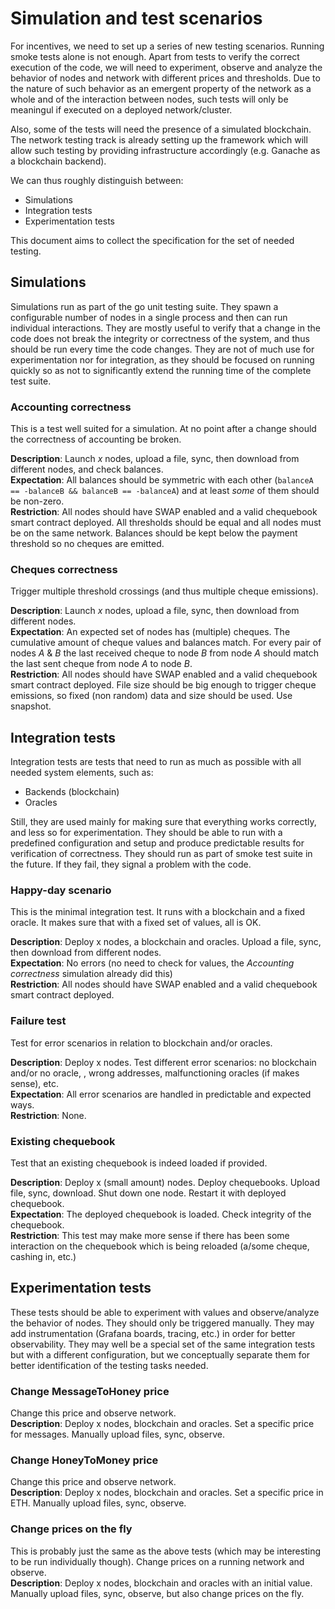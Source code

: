 # Simulation and test scenarios #

For incentives, we need to set up a series of new testing scenarios. Running smoke tests alone is not enough. Apart from tests to verify the correct execution of the code, we will need to experiment, observe and analyze the behavior of nodes and network with different prices and thresholds. Due to the nature of such behavior as an emergent property of the network as a whole and of the interaction between nodes, such tests will only be meaningul if executed on a deployed network/cluster.

Also, some of the tests will need the presence of a simulated blockchain. The network testing track is already setting up the framework which will allow such testing by providing infrastructure accordingly (e.g. Ganache as a blockchain backend).

We can thus roughly distinguish between:
* Simulations
* Integration tests
* Experimentation tests

This document aims to collect the specification for the set of needed testing.

## Simulations
Simulations run as part of the go unit testing suite. They spawn a configurable number of nodes in a single process and then can run individual interactions. They are mostly useful to verify that a change in the code does not break the integrity or correctness of the system, and thus should be run every time the code changes. They are not of much use for experimentation nor for integration, as they should be focused on running quickly so as not to significantly extend the running time of the complete test suite.

### Accounting correctness
This is a test well suited for a simulation. At no point after a change should the correctness of accounting be broken.

**Description**: Launch _x_ nodes, upload a file, sync, then download from different nodes, and check balances.  
**Expectation**: All balances should be symmetric with each other (`balanceA == -balanceB && balanceB == -balanceA`) and at least _some_ of them should be non-zero.  
**Restriction**: All nodes should have SWAP enabled and a valid chequebook smart contract deployed. All thresholds should be equal and all nodes must be on the same network. Balances should be kept below the payment threshold so no cheques are emitted.  

### Cheques correctness
Trigger multiple threshold crossings (and thus multiple cheque emissions).

**Description**: Launch _x_ nodes, upload a file, sync, then download from different nodes.  
**Expectation**: An expected set of nodes has (multiple) cheques. The cumulative amount of cheque values and balances match. For every pair of nodes _A_ & _B_ the last received cheque to node _B_ from node _A_ should match the last sent cheque from node _A_ to node _B_.  
**Restriction**: All nodes should have SWAP enabled and a valid chequebook smart contract deployed. File size should be big enough to trigger cheque emissions, so fixed (non random) data and size should be used. Use snapshot.  

## Integration tests
Integration tests are tests that need to run as much as possible with all needed system elements, such as:
* Backends (blockchain)
* Oracles

Still, they are used mainly for making sure that everything works correctly, and less so for experimentation. They should be able to run with a predefined configuration and setup and produce predictable results for verification of correctness. They should run as part of smoke test suite in the future. If they fail, they signal a problem with the code.

### Happy-day scenario
This is the minimal integration test. It runs with a blockchain and a fixed oracle. It makes sure that with a fixed set of values, all is OK.  

**Description**: Deploy x nodes, a blockchain and oracles. Upload a file, sync, then download from different nodes.  
**Expectation**: No errors (no need to check for values, the *Accounting correctness* simulation already did this)  
**Restriction**: All nodes should have SWAP enabled and a valid chequebook smart contract deployed.

### Failure test
Test for error scenarios in relation to blockchain and/or oracles.

**Description**: Deploy x nodes. Test different error scenarios: no blockchain and/or no oracle, , wrong addresses, malfunctioning oracles (if makes sense), etc.  
**Expectation**: All error scenarios are handled in predictable and expected ways.  
**Restriction**: None.

### Existing chequebook
Test that an existing chequebook is indeed loaded if provided.

**Description**: Deploy x (small amount) nodes. Deploy chequebooks. Upload file, sync, download. Shut down one node. Restart it with deployed chequebook.  
**Expectation**: The deployed chequebook is loaded. Check integrity of the chequebook.  
**Restriction**: This test may make more sense if there has been some interaction on the chequebook which is being reloaded (a/some cheque, cashing in, etc.)

## Experimentation tests
These tests should be able to experiment with values and observe/analyze the behavior of nodes. They should only be triggered manually. They may add instrumentation (Grafana boards, tracing, etc.) in order for better observability. They may well be a special set of the same integration tests but with a different configuration, but we conceptually separate them for better identification of the testing tasks needed.

### Change MessageToHoney price
Change this price and observe network.  
**Description**: Deploy x nodes, blockchain and oracles. Set a specific price for messages. Manually upload files, sync, observe.

### Change HoneyToMoney price
Change this price and observe network.  
**Description**: Deploy x nodes, blockchain and oracles. Set a specific price in ETH. Manually upload files, sync, observe.

### Change prices on the fly 
This is probably just the same as the above tests (which may be interesting to be run individually though). Change prices on a running network and observe.  
**Description**: Deploy x nodes, blockchain and oracles with an initial value. Manually upload files, sync, observe, but also change prices on the fly.
